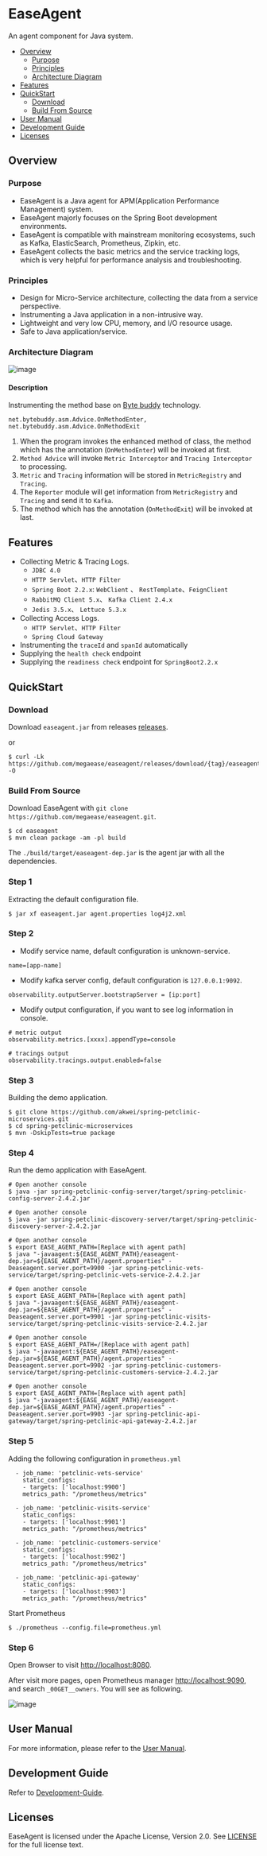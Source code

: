 # EaseAgent
An agent component for Java system.

- [Overview](#Overview)
  - [Purpose](#Purpose)
  - [Principles](#Principles)
  - [Architecture Diagram](#Architecture-Diagram)
- [Features](#Features)
- [QuickStart](#QuickStart)
  - [Download](#Download)
  - [Build From Source](#Build-From-Source)
- [User Manual](#User-Manual)
- [Development Guide](#Development-Guide)  
- [Licenses](#Licenses)

## Overview

### Purpose
- EaseAgent is a Java agent for APM(Application Performance Management) system.
- EaseAgent majorly  focuses on the Spring Boot development environments.
- EaseAgent is compatible with mainstream monitoring ecosystems, such as Kafka, ElasticSearch, Prometheus, Zipkin, etc.
- EaseAgent collects the basic metrics and the service tracking logs, which is very helpful for performance analysis and troubleshooting.

### Principles
- Design for Micro-Service architecture, collecting the data from a service perspective.
- Instrumenting a Java application in a non-intrusive way.
- Lightweight and very low CPU, memory, and I/O resource usage.
- Safe to Java application/service.

### Architecture Diagram
![image](./doc/images/EaseAgent-Architecture.jpg)

#### Description
Instrumenting the method base on [Byte buddy](https://github.com/raphw/byte-buddy) technology.
```
net.bytebuddy.asm.Advice.OnMethodEnter, net.bytebuddy.asm.Advice.OnMethodExit
```
1. When the program invokes the enhanced method of class, the method which has the annotation (`OnMethodEnter`)  will be invoked at first.
2. `Method Advice` will invoke `Metric Interceptor` and `Tracing Interceptor` to processing.
3. `Metric` and `Tracing` information will be stored in `MetricRegistry` and `Tracing`.
4. The `Reporter` module will get information from `MetricRegistry` and `Tracing` and send it to `Kafka`. 
5. The method  which has the annotation (`OnMethodExit`) will be invoked at last.

## Features
* Collecting Metric & Tracing Logs.
    * `JDBC 4.0`
    * `HTTP Servlet`、`HTTP Filter`
    * `Spring Boot 2.2.x`: `WebClient` 、 `RestTemplate`、`FeignClient` 
    * `RabbitMQ Client 5.x`、 `Kafka Client 2.4.x`
    * `Jedis 3.5.x`、 `Lettuce 5.3.x` 
* Collecting Access Logs.
    * `HTTP Servlet`、`HTTP Filter`
    * `Spring Cloud Gateway`
* Instrumenting the `traceId` and `spanId` automatically
* Supplying the `health check` endpoint
* Supplying the `readiness check` endpoint for `SpringBoot2.2.x`

## QuickStart

### Download
Download `easeagent.jar` from releases [releases](https://github.com/megaease/easeagent/releases).

or

```
$ curl -Lk https://github.com/megaease/easeagent/releases/download/{tag}/easeagent.jar -O
```

### Build From Source
Download EaseAgent with `git clone https://github.com/megaease/easeagent.git`.
```
$ cd easeagent
$ mvn clean package -am -pl build
```
The `./build/target/easeagent-dep.jar` is the agent jar with all the dependencies.

### Step 1
Extracting the default configuration file.
```
$ jar xf easeagent.jar agent.properties log4j2.xml
```

### Step 2
* Modify service name, default configuration is unknown-service.
```
name=[app-name]
```
* Modify kafka server config, default configuration is `127.0.0.1:9092`.
```
observability.outputServer.bootstrapServer = [ip:port]
```
* Modify output configuration, if you want to see log information in console.
```
# metric output
observability.metrics.[xxxx].appendType=console

# tracings output
observability.tracings.output.enabled=false
```

### Step 3
Building the demo application.
```
$ git clone https://github.com/akwei/spring-petclinic-microservices.git
$ cd spring-petclinic-microservices
$ mvn -DskipTests=true package
```

### Step 4
Run the demo application with EaseAgent.
```
# Open another console
$ java -jar spring-petclinic-config-server/target/spring-petclinic-config-server-2.4.2.jar

# Open another console
$ java -jar spring-petclinic-discovery-server/target/spring-petclinic-discovery-server-2.4.2.jar

# Open another console
$ export EASE_AGENT_PATH=[Replace with agent path]
$ java "-javaagent:${EASE_AGENT_PATH}/easeagent-dep.jar=${EASE_AGENT_PATH}/agent.properties" -Deaseagent.server.port=9900 -jar spring-petclinic-vets-service/target/spring-petclinic-vets-service-2.4.2.jar

# Open another console
$ export EASE_AGENT_PATH=[Replace with agent path]
$ java "-javaagent:${EASE_AGENT_PATH}/easeagent-dep.jar=${EASE_AGENT_PATH}/agent.properties" -Deaseagent.server.port=9901 -jar spring-petclinic-visits-service/target/spring-petclinic-visits-service-2.4.2.jar

# Open another console
$ export EASE_AGENT_PATH=/[Replace with agent path]
$ java "-javaagent:${EASE_AGENT_PATH}/easeagent-dep.jar=${EASE_AGENT_PATH}/agent.properties" -Deaseagent.server.port=9902 -jar spring-petclinic-customers-service/target/spring-petclinic-customers-service-2.4.2.jar

# Open another console
$ export EASE_AGENT_PATH=[Replace with agent path]
$ java "-javaagent:${EASE_AGENT_PATH}/easeagent-dep.jar=${EASE_AGENT_PATH}/agent.properties" -Deaseagent.server.port=9903 -jar spring-petclinic-api-gateway/target/spring-petclinic-api-gateway-2.4.2.jar

```

### Step 5
Adding the following configuration in `prometheus.yml` 
```
  - job_name: 'petclinic-vets-service'
    static_configs:
    - targets: ['localhost:9900']
    metrics_path: "/prometheus/metrics"

  - job_name: 'petclinic-visits-service'
    static_configs:
    - targets: ['localhost:9901']
    metrics_path: "/prometheus/metrics"

  - job_name: 'petclinic-customers-service'
    static_configs:
    - targets: ['localhost:9902']
    metrics_path: "/prometheus/metrics"

  - job_name: 'petclinic-api-gateway'
    static_configs:
    - targets: ['localhost:9903']
    metrics_path: "/prometheus/metrics"

```
Start Prometheus
```
$ ./prometheus --config.file=prometheus.yml
```

### Step 6
Open Browser to visit [http://localhost:8080](http://localhost:8080).

After visit more pages, open Prometheus manager [http://localhost:9090](http://localhost:9090), and search `_00GET__owners`. You will see as following.

![image](./doc/images/prometheus-demo-1.png)

## User Manual
For more information, please refer to the [User Manual](./doc/user-manual.md).

## Development Guide
Refer to [Development-Guide](./doc/development-guide.md).

## Licenses
EaseAgent is licensed under the Apache License, Version 2.0. See [LICENSE](./LICENSE) for the full license text.
